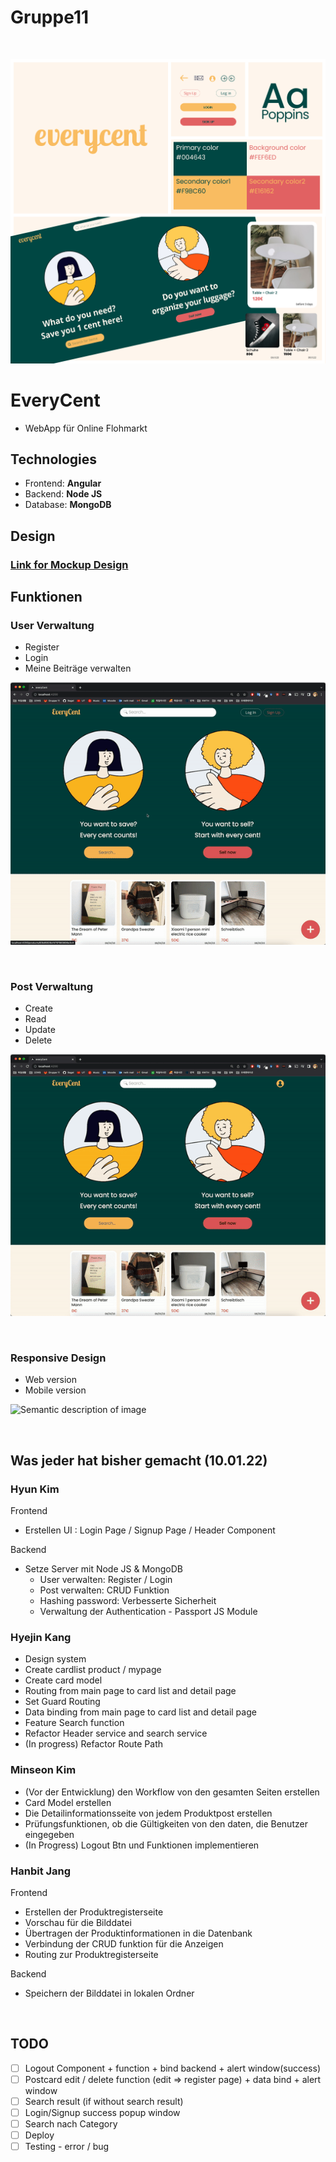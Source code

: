 # Gruppe11
<br>

![Semantic description of image](Design_System.jpg)


# EveryCent
- WebApp für Online Flohmarkt

## Technologies
- Frontend: **Angular**
- Backend:  **Node JS**
- Database: **MongoDB**

## Design 

### [Link for Mockup Design ](https://www.figma.com/file/pVUlarB3jvQJ339Hzii7xP/everycent?node-id=79%3A2&t=uLUPgowncZaLY1o9-1)


## Funktionen
### User Verwaltung
- Register
- Login
- Meine Beiträge verwalten

![Semantic description of image](Login.gif)

<br>

### Post Verwaltung
- Create
- Read
- Update
- Delete

![Semantic description of image](Crud.gif)


<br>

### Responsive Design
- Web version
- Mobile version

![Semantic description of image](Responsive.gif)


<br>

## Was jeder hat bisher gemacht (10.01.22)
### Hyun Kim

Frontend

- Erstellen UI : Login Page / Signup Page / Header Component

Backend

- Setze Server mit Node JS & MongoDB
    - User verwalten: Register / Login
    - Post verwalten: CRUD Funktion
    - Hashing password: Verbesserte Sicherheit
    - Verwaltung der Authentication - Passport JS Module

### Hyejin Kang

- Design system
- Create cardlist product / mypage
- Create card model
- Routing from main page to card list and detail page
- Set Guard Routing
- Data binding from main page to card list and detail page
- Feature Search function
- Refactor Header service and search service
- (In progress) Refactor Route Path

### Minseon Kim

- (Vor der Entwicklung) den Workflow von den gesamten Seiten erstellen
- Card Model erstellen
- Die Detailinformationsseite von jedem Produktpost erstellen
- Prüfungsfunktionen, ob die Gültigkeiten von den daten, die Benutzer eingegeben
- (In Progress) Logout Btn und Funktionen implementieren

### Hanbit Jang

Frontend

- Erstellen der Produktregisterseite
- Vorschau für die Bilddatei
- Übertragen der Produktinformationen in die Datenbank
- Verbindung der CRUD funktion für die Anzeigen
- Routing zur Produktregisterseite

Backend

- Speichern der Bilddatei in lokalen Ordner

<br>

## TODO

- [ ] Logout Component + function + bind backend + alert window(success)
- [ ] Postcard edit / delete function (edit => register page) + data bind + alert window
- [ ] Search result (if without search result)
- [ ] Login/Signup success popup window
- [ ] Search nach Category
- [ ] Deploy
- [ ] Testing - error / bug
